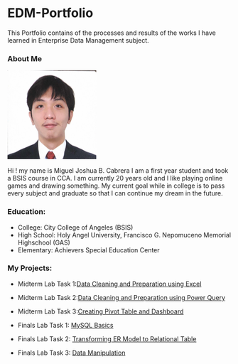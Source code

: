 # EDM-Portfolio
This Portfolio contains of the processes and results of the works I have learned in Enterprise Data Management subject.

### About Me

<img src="pfp/f69964a8-5d91-42c1-aacf-3ae82ff1670f.jpeg" width="200" height="200">

Hi ! my name is Miguel Joshua B. Cabrera I am a first year student and took a BSIS course in CCA.
I am currently 20 years old and I like playing online games and drawing something. 
My current goal while in college is to pass every subject and graduate so that I can continue my dream in the future.

### Education:
- College: City College of Angeles (BSIS)
- High School: Holy Angel University, Francisco G. Nepomuceno Memorial Highschool (GAS)
- Elementary: Achievers Special Education Center
### My Projects:
- Midterm Lab Task 1:[Data Cleaning and Preparation using Excel](https://mcab3.github.io/Midterm-Lab-Task-1/)
- Midterm Lab Task 2:[Data Cleaning and Preparation using Power Query](https://mcab3.github.io/Midterm-Lab-Task-2/)
- Midterm Lab Task 3:[Creating Pivot Table and Dashboard](https://mcab3.github.io/Midterm-Lab-Task-3/)

- Finals Lab Task 1: [MySQL Basics](https://mcab3.github.io/Finals-Lab-Task-1/)
- Finals Lab Task 2: [Transforming ER Model to Relational Table](https://mcab3.github.io/Finals-Lab-Task-2/)
- Finals Lab Task 3: [Data Manipulation](https://mcab3.github.io/Finals-Lab-Task-3/)
